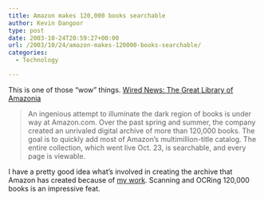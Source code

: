 ```yaml
---
title: Amazon makes 120,000 books searchable
author: Kevin Dangoor
type: post
date: 2003-10-24T20:59:27+00:00
url: /2003/10/24/amazon-makes-120000-books-searchable/
categories:
  - Technology

---
```

This is one of those &#8220;wow&#8221; things. [Wired News: The Great Library of Amazonia][1]

> An ingenious attempt to illuminate the dark region of books is under way at Amazon.com. Over the past spring and summer, the company created an unrivaled digital archive of more than 120,000 books. The goal is to quickly add most of Amazon&#8217;s multimillion-title catalog. The entire collection, which went live Oct. 23, is searchable, and every page is viewable.

I have a pretty good idea what&#8217;s involved in creating the archive that Amazon has created because of [my work][2]. Scanning and OCRing 120,000 books is an impressive feat.

 [1]: http://www.wired.com/news/business/0,1367,60948,00.html?tw=wn_tophead_2 "Wired News: The Great Library of Amazonia"
 [2]: http://www.jstor.org
